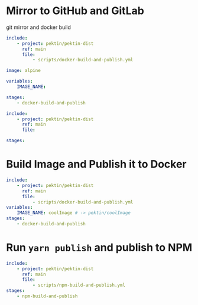 # Mirror to GitHub and GitLab

git mirror and docker build

```yml
include:
    - project: pektin/pektin-dist
      ref: main
      file:
          - scripts/docker-build-and-publish.yml

image: alpine

variables:
    IMAGE_NAME:

stages:
    - docker-build-and-publish
```

```yml
include:
    - project: pektin/pektin-dist
      ref: main
      file:

stages:
```

# Build Image and Publish it to Docker

```yml
include:
    - project: pektin/pektin-dist
      ref: main
      file:
          - scripts/docker-build-and-publish.yml
variables:
    IMAGE_NAME: coolImage # -> pektin/coolImage
stages:
    - docker-build-and-publish
```

# Run `yarn publish` and publish to NPM

```yml
include:
    - project: pektin/pektin-dist
      ref: main
      file:
          - scripts/npm-build-and-publish.yml
stages:
    - npm-build-and-publish
```
